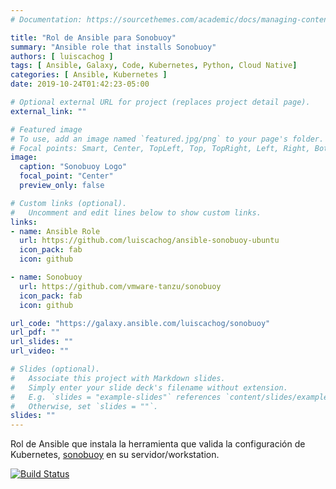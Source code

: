 ```yaml
---
# Documentation: https://sourcethemes.com/academic/docs/managing-content/

title: "Rol de Ansible para Sonobuoy"
summary: "Ansible role that installs Sonobuoy"
authors: [ luiscachog ]
tags: [ Ansible, Galaxy, Code, Kubernetes, Python, Cloud Native]
categories: [ Ansible, Kubernetes ]
date: 2019-10-24T01:42:23-05:00

# Optional external URL for project (replaces project detail page).
external_link: ""

# Featured image
# To use, add an image named `featured.jpg/png` to your page's folder.
# Focal points: Smart, Center, TopLeft, Top, TopRight, Left, Right, BottomLeft, Bottom, BottomRight.
image:
  caption: "Sonobuoy Logo"
  focal_point: "Center"
  preview_only: false

# Custom links (optional).
#   Uncomment and edit lines below to show custom links.
links:
- name: Ansible Role
  url: https://github.com/luiscachog/ansible-sonobuoy-ubuntu
  icon_pack: fab
  icon: github

- name: Sonobuoy
  url: https://github.com/vmware-tanzu/sonobuoy
  icon_pack: fab
  icon: github

url_code: "https://galaxy.ansible.com/luiscachog/sonobuoy"
url_pdf: ""
url_slides: ""
url_video: ""

# Slides (optional).
#   Associate this project with Markdown slides.
#   Simply enter your slide deck's filename without extension.
#   E.g. `slides = "example-slides"` references `content/slides/example-slides.md`.
#   Otherwise, set `slides = ""`.
slides: ""
---
```


Rol de Ansible que instala la herramienta que valida la configuración de Kubernetes, [sonobuoy](https://sonobuoy.io/) en su servidor/workstation.

[![Build Status](https://travis-ci.com/luiscachog/ansible-sonobuoy-ubuntu.svg?branch=master)](https://travis-ci.com/luiscachog/ansible-sonobuoy-ubuntu)

